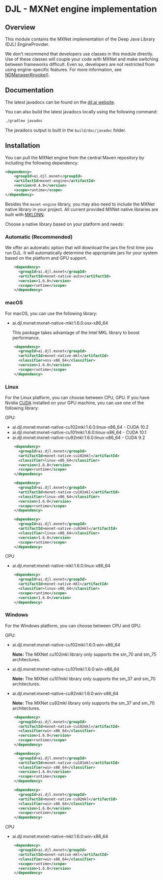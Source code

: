 # DJL - MXNet engine implementation

## Overview

This module contains the MXNet implementation of the Deep Java Library (DJL) EngineProvider.

We don't recommend that developers use classes in this module directly. Use of these classes will couple your code with MXNet and make switching between frameworks difficult. Even so, developers are not restricted from using engine-specific features. For more information, see [NDManager#invoke()](https://javadoc.djl.ai/api/0.4.0/ai/djl/ndarray/NDManager.html#invoke-java.lang.String-ai.djl.ndarray.NDList-ai.djl.ndarray.NDList-ai.djl.util.PairList-).

## Documentation

The latest javadocs can be found on the [djl.ai website](https://javadoc.djl.ai/mxnet-engine/0.4.0/index.html).

You can also build the latest javadocs locally using the following command:

```sh
./gradlew javadoc
```
The javadocs output is built in the `build/doc/javadoc` folder.


## Installation
You can pull the MXNet engine from the central Maven repository by including the following dependency:

```xml
<dependency>
    <groupId>ai.djl.mxnet</groupId>
    <artifactId>mxnet-engine</artifactId>
    <version>0.4.0</version>
    <scope>runtime</scope>
</dependency>
```

Besides the `mxnet-engine` library, you may also need to include the MXNet native library in your project.
All current provided MXNet native libraries are built with [MKLDNN](https://github.com/intel/mkl-dnn).

Choose a native library based on your platform and needs:

### Automatic (Recommended)

We offer an automatic option that will download the jars the first time you run DJL.
It will automatically determine the appropriate jars for your system based on the platform and GPU support.

```xml
    <dependency>
      <groupId>ai.djl.mxnet</groupId>
      <artifactId>mxnet-native-auto</artifactId>
      <version>1.6.0</version>
      <scope>runtime</scope>
    </dependency>
```

### macOS
For macOS, you can use the following library:

- ai.djl.mxnet:mxnet-native-mkl:1.6.0:osx-x86_64

    This package takes advantage of the Intel MKL library to boost performance.
```xml
    <dependency>
      <groupId>ai.djl.mxnet</groupId>
      <artifactId>mxnet-native-mkl</artifactId>
      <classifier>osx-x86_64</classifier>
      <version>1.6.0</version>
      <scope>runtime</scope>
    </dependency>
```

### Linux
For the Linux platform, you can choose between CPU, GPU. If you have Nvidia [CUDA](https://en.wikipedia.org/wiki/CUDA)
installed on your GPU machine, you can use one of the following library:

GPU:
- ai.djl.mxnet:mxnet-native-cu102mkl:1.6.0:linux-x86_64 - CUDA 10.2
- ai.djl.mxnet:mxnet-native-cu101mkl:1.6.0:linux-x86_64 - CUDA 10.1
- ai.djl.mxnet:mxnet-native-cu92mkl:1.6.0:linux-x86_64 - CUDA 9.2

```xml
    <dependency>
      <groupId>ai.djl.mxnet</groupId>
      <artifactId>mxnet-native-cu102mkl</artifactId>
      <classifier>linux-x86_64</classifier>
      <version>1.6.0</version>
      <scope>runtime</scope>
    </dependency>
```

```xml
    <dependency>
      <groupId>ai.djl.mxnet</groupId>
      <artifactId>mxnet-native-cu101mkl</artifactId>
      <classifier>linux-x86_64</classifier>
      <version>1.6.0</version>
      <scope>runtime</scope>
    </dependency>
```

```xml
    <dependency>
      <groupId>ai.djl.mxnet</groupId>
      <artifactId>mxnet-native-cu92mkl</artifactId>
      <classifier>linux-x86_64</classifier>
      <version>1.6.0</version>
      <scope>runtime</scope>
    </dependency>
```

CPU
- ai.djl.mxnet:mxnet-native-mkl:1.6.0:linux-x86_64

```xml
    <dependency>
      <groupId>ai.djl.mxnet</groupId>
      <artifactId>mxnet-native-mkl</artifactId>
      <classifier>linux-x86_64</classifier>
      <scope>runtime</scope>
      <version>1.6.0</version>
    </dependency>
```

### Windows

For the Windows platform, you can choose between CPU and GPU.

GPU:
- ai.djl.mxnet:mxnet-native-cu102mkl:1.6.0:win-x86_64

    **Note:** The MXNet cu102mkl library only supports the sm_70 and sm_75 architectures.

- ai.djl.mxnet:mxnet-native-cu101mkl:1.6.0:win-x86_64

    **Note:** The MXNet cu101mkl library only supports the sm_37 and sm_70 architectures.

- ai.djl.mxnet:mxnet-native-cu92mkl:1.6.0:win-x86_64

    **Note:** The MXNet cu92mkl library only supports the sm_37 and sm_70 architectures.



```xml
    <dependency>
      <groupId>ai.djl.mxnet</groupId>
      <artifactId>mxnet-native-cu102mkl</artifactId>
      <classifier>win-x86_64</classifier>
      <version>1.6.0</version>
      <scope>runtime</scope>
    </dependency>
```

```xml
    <dependency>
      <groupId>ai.djl.mxnet</groupId>
      <artifactId>mxnet-native-cu101mkl</artifactId>
      <classifier>win-x86_64</classifier>
      <version>1.6.0</version>
      <scope>runtime</scope>
    </dependency>
```

```xml
    <dependency>
      <groupId>ai.djl.mxnet</groupId>
      <artifactId>mxnet-native-cu92mkl</artifactId>
      <classifier>win-x86_64</classifier>
      <version>1.6.0</version>
      <scope>runtime</scope>
    </dependency>
```

CPU
- ai.djl.mxnet:mxnet-native-mkl:1.6.0:win-x86_64

```xml
    <dependency>
      <groupId>ai.djl.mxnet</groupId>
      <artifactId>mxnet-native-mkl</artifactId>
      <classifier>win-x86_64</classifier>
      <scope>runtime</scope>
      <version>1.6.0</version>
    </dependency>
```
